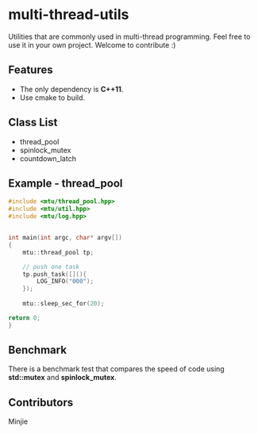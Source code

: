 # multi-thread-utils
Utilities that are commonly used in multi-thread programming. Feel free to use it in your own project. Welcome to contribute :)

## Features
* The only dependency is **C++11**.
* Use cmake to build.

## Class List
* thread_pool
* spinlock_mutex
* countdown_latch

## Example - thread_pool
```C++
#include <mtu/thread_pool.hpp>
#include <mtu/util.hpp>
#include <mtu/log.hpp>


int main(int argc, char* argv[])
{
    mtu::thread_pool tp;

    // push one task
    tp.push_task([](){
        LOG_INFO("000");
    });
    
    mtu::sleep_sec_for(20);

return 0;
}
```


## Benchmark
There is a benchmark test that compares the speed of code using **std::mutex** and **spinlock_mutex**.

## Contributors
Minjie